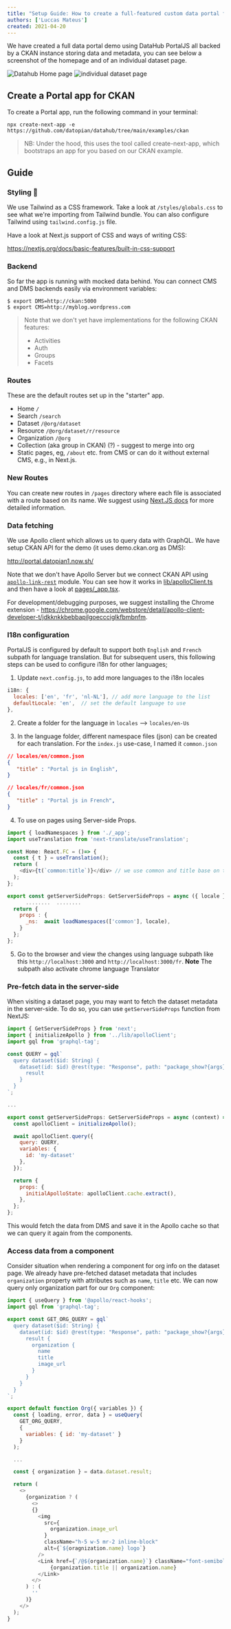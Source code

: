 ```yaml
---
title: "Setup Guide: How to create a full-featured custom data portal frontend for CKAN with PortalJS"
authors: ['Luccas Mateus']
created: 2021-04-20
---
```


We have created a full data portal demo using DataHub PortalJS all backed by a CKAN instance storing data and metadata, you can see below a screenshot of the homepage and of an individual dataset page.

![Datahub Home page](https://i.imgur.com/ai0VLS4.png)
![individual dataset page](https://i.imgur.com/3RhXOW4.png)

## Create a Portal app for CKAN

To create a Portal app, run the following command in your terminal:

```console
npx create-next-app -e https://github.com/datopian/datahub/tree/main/examples/ckan
```

> NB: Under the hood, this uses the tool called create-next-app, which bootstraps an app for you based on our CKAN example.

## Guide

### Styling 🎨

We use Tailwind as a CSS framework. Take a look at `/styles/globals.css` to see what we're importing from Tailwind bundle. You can also configure Tailwind using `tailwind.config.js` file.

Have a look at Next.js support of CSS and ways of writing CSS:

https://nextjs.org/docs/basic-features/built-in-css-support

### Backend

So far the app is running with mocked data behind. You can connect CMS and DMS backends easily via environment variables:

```console
$ export DMS=http://ckan:5000
$ export CMS=http://myblog.wordpress.com
```

> Note that we don't yet have implementations for the following CKAN features:
>
> - Activities
> - Auth
> - Groups
> - Facets

### Routes

These are the default routes set up in the "starter" app.

- Home `/`
- Search `/search`
- Dataset `/@org/dataset`
- Resource `/@org/dataset/r/resource`
- Organization `/@org`
- Collection (aka group in CKAN) (?) - suggest to merge into org
- Static pages, eg, `/about` etc. from CMS or can do it without external CMS, e.g., in Next.js.

### New Routes

You can create new routes in `/pages` directory where each file is associated with a route based on its name. We suggest using [Next.JS docs][] for more detailed information.

[next.js docs]: https://nextjs.org/docs/basic-features/pages

### Data fetching

We use Apollo client which allows us to query data with GraphQL. We have setup CKAN API for the demo (it uses demo.ckan.org as DMS):

http://portal.datopian1.now.sh/

Note that we don't have Apollo Server but we connect CKAN API using [`apollo-link-rest`](https://www.apollographql.com/docs/link/links/rest/) module. You can see how it works in [lib/apolloClient.ts](https://github.com/datopian/portal/blob/master/lib/apolloClient.ts) and then have a look at [pages/\_app.tsx](https://github.com/datopian/portal/blob/master/pages/_app.tsx).

For development/debugging purposes, we suggest installing the Chrome extension - https://chrome.google.com/webstore/detail/apollo-client-developer-t/jdkknkkbebbapilgoeccciglkfbmbnfm.

### I18n configuration

PortalJS is configured by default to support both `English` and `French` subpath for language translation. But for subsequent users, this following steps can be used to configure i18n for other languages;

1.  Update `next.config.js`, to add more languages to the i18n locales

```js
i18n: {
  locales: ['en', 'fr', 'nl-NL'], // add more language to the list
  defaultLocale: 'en',  // set the default language to use
},
```

2. Create a folder for the language in `locales` --> `locales/en-Us`

3. In the language folder, different namespace files (json) can be created for each translation. For the `index.js` use-case, I named it `common.json`

```json
// locales/en/common.json
{
   "title" : "Portal js in English",
}

// locales/fr/common.json
{
   "title" : "Portal js in French",
}
```

4. To use on pages using Server-side Props.

```js
import { loadNamespaces } from './_app';
import useTranslation from 'next-translate/useTranslation';

const Home: React.FC = ()=> {
  const { t } = useTranslation();
  return (
    <div>{t(`common:title`)}</div> // we use common and title base on the common.json data
  );
};

export const getServerSideProps: GetServerSideProps = async ({ locale }) => {
      ........  ........
  return {
    props : {
      _ns:  await loadNamespaces(['common'], locale),
    }
  };
};

```

5. Go to the browser and view the changes using language subpath like this `http://localhost:3000` and `http://localhost:3000/fr`. **Note** The subpath also activate chrome language Translator

### Pre-fetch data in the server-side

When visiting a dataset page, you may want to fetch the dataset metadata in the server-side. To do so, you can use `getServerSideProps` function from NextJS:

```javascript
import { GetServerSideProps } from 'next';
import { initializeApollo } from '../lib/apolloClient';
import gql from 'graphql-tag';

const QUERY = gql`
  query dataset($id: String) {
    dataset(id: $id) @rest(type: "Response", path: "package_show?{args}") {
      result
    }
  }
`;

...

export const getServerSideProps: GetServerSideProps = async (context) => {
  const apolloClient = initializeApollo();

  await apolloClient.query({
    query: QUERY,
    variables: {
      id: 'my-dataset'
    },
  });

  return {
    props: {
      initialApolloState: apolloClient.cache.extract(),
    },
  };
};
```

This would fetch the data from DMS and save it in the Apollo cache so that we can query it again from the components.

### Access data from a component

Consider situation when rendering a component for org info on the dataset page. We already have pre-fetched dataset metadata that includes `organization` property with attributes such as `name`, `title` etc. We can now query only organization part for our `Org` component:

```javascript
import { useQuery } from '@apollo/react-hooks';
import gql from 'graphql-tag';

export const GET_ORG_QUERY = gql`
  query dataset($id: String) {
    dataset(id: $id) @rest(type: "Response", path: "package_show?{args}") {
      result {
        organization {
          name
          title
          image_url
        }
      }
    }
  }
`;

export default function Org({ variables }) {
  const { loading, error, data } = useQuery(
    GET_ORG_QUERY,
    {
      variables: { id: 'my-dataset' }
    }
  );

  ...

  const { organization } = data.dataset.result;

  return (
    <>
      {organization ? (
        <>
        {}
          <img
            src={
              organization.image_url
            }
            className="h-5 w-5 mr-2 inline-block"
            alt={`${oragnization.name} logo`}
          />
          <Link href={`/@${organization.name}`} className="font-semibold text-primary underline">
              {organization.title || organization.name}
          </Link>
        </>
      ) : (
        ''
      )}
    </>
  );
}
```
